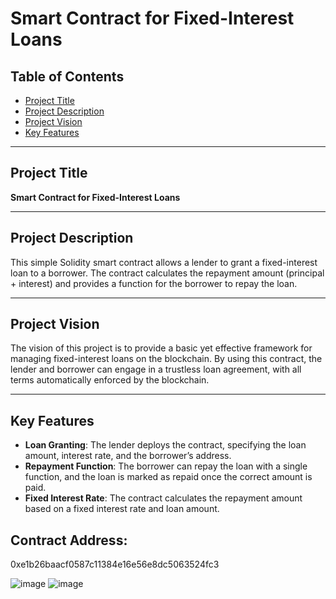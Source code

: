 # Smart Contract for Fixed-Interest Loans

## Table of Contents
- [Project Title](#project-title)
- [Project Description](#project-description)
- [Project Vision](#project-vision)
- [Key Features](#key-features)

---

## Project Title

**Smart Contract for Fixed-Interest Loans**

---

## Project Description

This simple Solidity smart contract allows a lender to grant a fixed-interest loan to a borrower. The contract calculates the repayment amount (principal + interest) and provides a function for the borrower to repay the loan.

---

## Project Vision

The vision of this project is to provide a basic yet effective framework for managing fixed-interest loans on the blockchain. By using this contract, the lender and borrower can engage in a trustless loan agreement, with all terms automatically enforced by the blockchain.

---

## Key Features

- **Loan Granting**: The lender deploys the contract, specifying the loan amount, interest rate, and the borrower’s address.
- **Repayment Function**: The borrower can repay the loan with a single function, and the loan is marked as repaid once the correct amount is paid.
- **Fixed Interest Rate**: The contract calculates the repayment amount based on a fixed interest rate and loan amount.
## Contract Address:
0xe1b26baacf0587c11384e16e56e8dc5063524fc3

![image](https://github.com/user-attachments/assets/549fe193-ba28-4e49-a024-dc79c022df95)
![image](https://github.com/user-attachments/assets/5f5708d8-75f8-4b0d-a61c-756c234301db)


